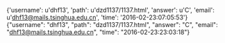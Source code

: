 {'username': u'dhf13', 'path': u'dzd1137/1137.html', 'answer': u'C', 'email': u'dhf13@mails.tsinghua.edu.cn', 'time': '2016-02-23:07:05:53'}
{"username": "dhf13", "path": "dzd1137/1137.html", "answer": "C", "email": "dhf13@mails.tsinghua.edu.cn", "time": "2016-02-23:23:03:18"}